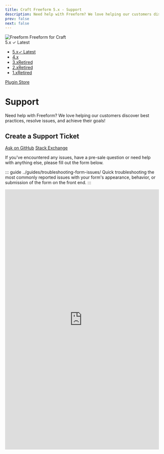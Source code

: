 ```yaml
---
title: Craft Freeform 5.x - Support
description: Need help with Freeform? We love helping our customers discover best practices, resolve issues, and achieve their goals! Check out the options below...
prev: false
next: false
---
```


<meta property="og:image" content="https://docs.solspace.com/extras/social/craft/freeform/freeform.png" />

<div id="pr-heading">
    <img src="https://docs.solspace.com/extras/icons/products/freeform-icon.png" alt="Freeform" class="pr-image">
    <span class="pr-name">Freeform</span>
    <span class="pr-category">for Craft</span>
    <div class="pr-v-wrapper">
        <div class="pr-v">
            <span class="pr-v-v">5.x</span>
            <span class="pr-v-type pr-latest">✓ Latest</span>
            <span class="pr-v-arrow arrow down"></span>
        </div>
        <ul class="pr-v-list">
            <li><a href="/craft/freeform/v5/">5.x<span class="pr-v-type pr-latest">✓ Latest</span></a></li>
            <li><a href="/craft/freeform/v4/">4.x</a></li>
            <li><a href="/craft/freeform/v3/">3.x<span class="pr-v-type pr-retired">Retired</span></a></li>
            <li><a href="/craft/freeform/v2/">2.x<span class="pr-v-type pr-retired">Retired</span></a></li>
            <li><a href="/craft/freeform/v1/">1.x<span class="pr-v-type pr-retired">Retired</span></a></li>
        </ul>
    </div>
    <div class="pr-buy">
        <a href="https://plugins.craftcms.com/freeform" class="button button-blue"><span class="external-url">Plugin Store</span></a>
    </div>
</div>

<span class="page-section"></span>

# Support

<div class="hero-lead">

Need help with Freeform? We love helping our customers discover best practices, resolve issues, and achieve their goals!

</div>
<div class="support-ticket">

## Create a Support Ticket
<a href="https://github.com/solspace/craft-freeform/" class="support-ticket-alt">Ask on GitHub</a>
<a href="https://craftcms.stackexchange.com/questions/tagged/solspace" class="support-ticket-alt">Stack Exchange</a>

<div class="support-ticket-inner">

If you've encountered any issues, have a pre-sale question or need help with anything else, please fill out the form below.

::: guide ../guides/troubleshooting-form-issues/
Quick troubleshooting the most commonly reported issues with your form's appearance, behavior, or submission of the form on the front end.
:::

<iframe title="Support Form" id="support-form" src="https://support.solspace.com/software/support?cms=Craft%204&craftProduct=Freeform%20Lite" scrolling="yes" height="850px" width="100%" frameborder="0"></iframe>

</div>
</div>